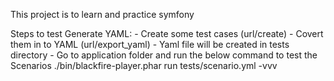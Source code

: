 This project is to learn and practice symfony

Steps to test Generate YAML:
    -  Create some test cases (url/create)
    -  Covert them in to YAML (url/export_yaml)
        - Yaml file will be created in tests directory
    -  Go to application folder and run the below command to test the Scenarios
       ./bin/blackfire-player.phar run tests/scenario.yml -vvv
        

